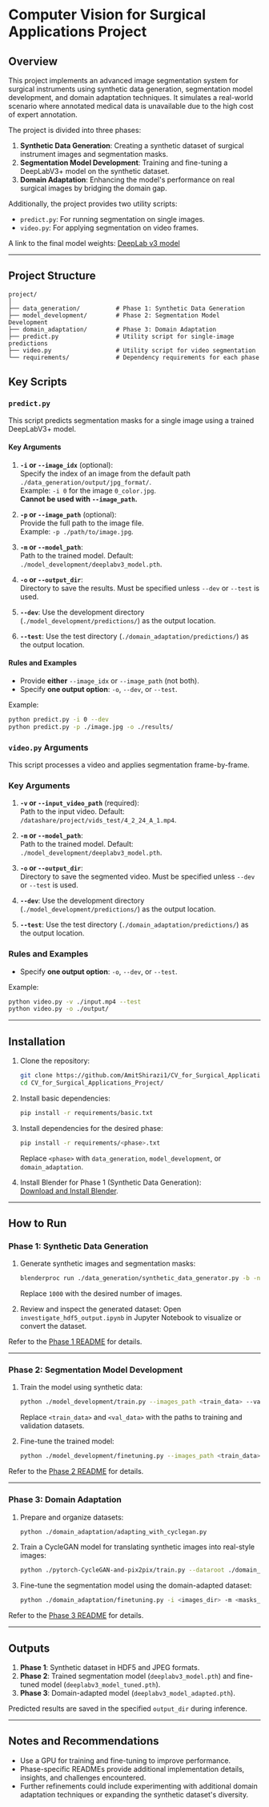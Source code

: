 # Computer Vision for Surgical Applications Project

## Overview

This project implements an advanced image segmentation system for surgical instruments using synthetic data generation, segmentation model development, and domain adaptation techniques. It simulates a real-world scenario where annotated medical data is unavailable due to the high cost of expert annotation.

The project is divided into three phases:
1. **Synthetic Data Generation**: Creating a synthetic dataset of surgical instrument images and segmentation masks.
2. **Segmentation Model Development**: Training and fine-tuning a DeepLabV3+ model on the synthetic dataset.
3. **Domain Adaptation**: Enhancing the model's performance on real surgical images by bridging the domain gap.

Additionally, the project provides two utility scripts:
- `predict.py`: For running segmentation on single images.
- `video.py`: For applying segmentation on video frames.

A link to the final model weights: [DeepLab v3 model](https://technionmail-my.sharepoint.com/:u:/g/personal/amit_shirazi_campus_technion_ac_il/EXX42tIxiX9EuAQMpDiua1kBdngZ3Y9QxEH3Ot80p7oP8w?e=S5hWbY)

---

## Project Structure

```
project/
│
├── data_generation/          # Phase 1: Synthetic Data Generation
├── model_development/        # Phase 2: Segmentation Model Development
├── domain_adaptation/        # Phase 3: Domain Adaptation
├── predict.py                # Utility script for single-image predictions
├── video.py                  # Utility script for video segmentation
└── requirements/             # Dependency requirements for each phase
```

## Key Scripts

### `predict.py`

This script predicts segmentation masks for a single image using a trained DeepLabV3+ model.

#### Key Arguments

1. **`-i` or `--image_idx`** (optional):  
   Specify the index of an image from the default path `./data_generation/output/jpg_format/`.  
   Example: `-i 0` for the image `0_color.jpg`.  
   **Cannot be used with `--image_path`.**

2. **`-p` or `--image_path`** (optional):  
   Provide the full path to the image file.  
   Example: `-p ./path/to/image.jpg`.  

3. **`-m` or `--model_path`**:  
   Path to the trained model. Default: `./model_development/deeplabv3_model.pth`.

4. **`-o` or `--output_dir`**:  
   Directory to save the results. Must be specified unless `--dev` or `--test` is used.

5. **`--dev`**: Use the development directory (`./model_development/predictions/`) as the output location.  
6. **`--test`**: Use the test directory (`./domain_adaptation/predictions/`) as the output location.

#### Rules and Examples
- Provide **either** `--image_idx` or `--image_path` (not both).
- Specify **one output option**: `-o`, `--dev`, or `--test`.
  
Example:
```bash
python predict.py -i 0 --dev
python predict.py -p ./image.jpg -o ./results/
```

### `video.py` Arguments

This script processes a video and applies segmentation frame-by-frame.

### Key Arguments

1. **`-v` or `--input_video_path`** (required):  
   Path to the input video. Default: `/datashare/project/vids_test/4_2_24_A_1.mp4`.

2. **`-m` or `--model_path`**:  
   Path to the trained model. Default: `./model_development/deeplabv3_model.pth`.

3. **`-o` or `--output_dir`**:  
   Directory to save the segmented video. Must be specified unless `--dev` or `--test` is used.

4. **`--dev`**: Use the development directory (`./model_development/predictions/`) as the output location.  
5. **`--test`**: Use the test directory (`./domain_adaptation/predictions/`) as the output location.

### Rules and Examples
- Specify **one output option**: `-o`, `--dev`, or `--test`.  

Example:
```bash
python video.py -v ./input.mp4 --test
python video.py -o ./output/
```

---

## Installation

1. Clone the repository:
   ```bash
   git clone https://github.com/AmitShirazi1/CV_for_Surgical_Applications_Project.git
   cd CV_for_Surgical_Applications_Project/
   ```

2. Install basic dependencies:
   ```bash
   pip install -r requirements/basic.txt
   ```

3. Install dependencies for the desired phase:
   ```bash
   pip install -r requirements/<phase>.txt
   ```
   Replace `<phase>` with `data_generation`, `model_development`, or `domain_adaptation`.

4. Install Blender for Phase 1 (Synthetic Data Generation):  
   [Download and Install Blender](https://www.blender.org/download/).

---

## How to Run

### Phase 1: Synthetic Data Generation
1. Generate synthetic images and segmentation masks:
   ```bash
   blenderproc run ./data_generation/synthetic_data_generator.py -b -n 1000
   ```
   Replace `1000` with the desired number of images.

2. Review and inspect the generated dataset:
   Open `investigate_hdf5_output.ipynb` in Jupyter Notebook to visualize or convert the dataset.

Refer to the [Phase 1 README](./data_generation/) for details.

---

### Phase 2: Segmentation Model Development
1. Train the model using synthetic data:
   ```bash
   python ./model_development/train.py --images_path <train_data> --val_images_path <val_data>
   ```
   Replace `<train_data>` and `<val_data>` with the paths to training and validation datasets.

2. Fine-tune the trained model:
   ```bash
   python ./model_development/finetuning.py --images_path <train_data>
   ```

Refer to the [Phase 2 README](./model_development/) for details.

---

### Phase 3: Domain Adaptation
1. Prepare and organize datasets:
   ```bash
   python ./domain_adaptation/adapting_with_cyclegan.py
   ```

2. Train a CycleGAN model for translating synthetic images into real-style images:
   ```bash
   python ./pytorch-CycleGAN-and-pix2pix/train.py --dataroot ./domain_adaptation/data --name synthetic2real
   ```

3. Fine-tune the segmentation model using the domain-adapted dataset:
   ```bash
   python ./domain_adaptation/finetuning.py -i <images_dir> -m <masks_dir>
   ```

Refer to the [Phase 3 README](./domain_adaptation/) for details.

---

## Outputs

1. **Phase 1**: Synthetic dataset in HDF5 and JPEG formats.
2. **Phase 2**: Trained segmentation model (`deeplabv3_model.pth`) and fine-tuned model (`deeplabv3_model_tuned.pth`).
3. **Phase 3**: Domain-adapted model (`deeplabv3_model_adapted.pth`).

Predicted results are saved in the specified `output_dir` during inference.

---

## Notes and Recommendations

- Use a GPU for training and fine-tuning to improve performance.
- Phase-specific READMEs provide additional implementation details, insights, and challenges encountered.
- Further refinements could include experimenting with additional domain adaptation techniques or expanding the synthetic dataset's diversity.
